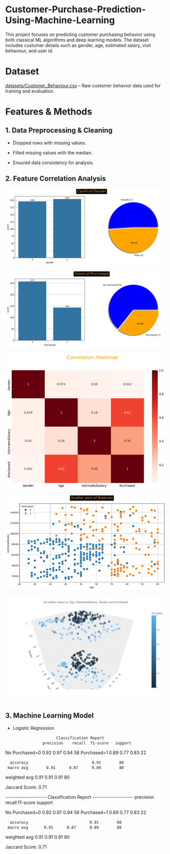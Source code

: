 # Customer-Purchase-Prediction-Using-Machine-Learning

This project focuses on predicting customer purchasing behavior using both classical ML algorithms and deep learning models. The dataset includes customer details such as gender, age, estimated salary, visit behaviour, and user id.

# Dataset
 [datasets/Customer_Behaviour.csv](datasets/Customer_Behaviour.csv) – Raw customer behavior data used for training and evaluation.

# Features & Methods
## 1. Data Preprocessing & Cleaning

 * Dropped rows with missing values.

 * Filled missing values with the median.

 * Ensured data consistency for analysis.


## 2. Feature Correlation Analysis

![Count Of Gender](images/Countofgender.png)

![Count Of purchased](images/countofpurchased.png)

![Correlation Heatmap](images/Correlation.png)

![Scatter Plot of Features](images/scatterplot.png)

![3D PlotBased on Age, Estimated Salary, Gender and Purchased](images/newplot.png)


## 3. Machine Learning Model

* Logistic Regression

                         Classification Report
                   precision    recall  f1-score   support

 No Purchased=0       0.92      0.97      0.94        58
   Purchased=1        0.89      0.77      0.83        22

      accuracy                            0.91        80
     macro avg        0.91      0.87      0.89        80
   weighted avg       0.91      0.91      0.91        80

Jaccard Score: 0.71




-------------------- Classification Report --------------------
                    precision    recall  f1-score   support

No Purchased=0       0.92      0.97      0.94        58
   Purchased=1       0.89      0.77      0.83        22

      accuracy                           0.91        80
     macro avg       0.91      0.87      0.89        80
  weighted avg       0.91      0.91      0.91        80

Jaccard Score: 0.71






